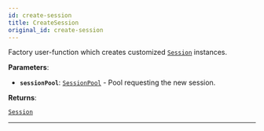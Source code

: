 ```yaml
---
id: create-session
title: CreateSession
original_id: create-session
---
```


<a name="createsession"></a>

Factory user-function which creates customized [`Session`](../api/session) instances.

**Parameters**:

-   **`sessionPool`**: [`SessionPool`](../api/session-pool) - Pool requesting the new session.

**Returns**:

[`Session`](../api/session)

---
